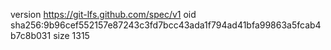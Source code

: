 version https://git-lfs.github.com/spec/v1
oid sha256:9b96cef552157e87243c3fd7bcc43ada1f794ad41bfa99863a5fcab4b7c8b031
size 1315
